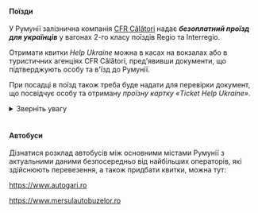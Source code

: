 


#### Поїзди

У Румунії залізнична компанія [CFR Călători](https://www.cfrcalatori.ro/en/) надає ***безоплатний проїзд для українців*** у вагонах 2-го класу поїздів Regio та Interregio. 

Отримати квитки *Help Ukraine* можна в касах на вокзалах або в туристичних агенціях CFR Călători, пред'явивши документи, що підтверджують особу та в'їзд до Румунії.

При посадці в поїзд також треба буде надати для перевірки документ, що посвідчує особу та отриману *проїзну картку «Ticket Help Ukraine»*. 

<details>
<summary>Зверніть увагу</summary></br>

- діти до 18 років можуть подорожувати лише у супроводі повнолітніх та пред’являють лише безкоштовну проїзну картку;

- при бажанні можна підвищити клас вагону до 1 класу або до спального вагона/спального місця; для цього оплачуються тарифні різниці в повному обсязі з оформленням окремого квитка на додаток до безкоштовного квитка;

- проїзні ваучери «Ukraine Help Ticket» дійсні в поїзді на дату їх видачі та не дають права на перенесення, очікування або переривання поїздки.
</details>
</br>

#### Автобуси

Дізнатися розклад автобусів між основними містами Румунії з актуальними даними безпосередньо від найбільших операторів, які здійснюють перевезення, а також придбати квитки, можна тут:

https://www.autogari.ro

https://www.mersulautobuzelor.ro